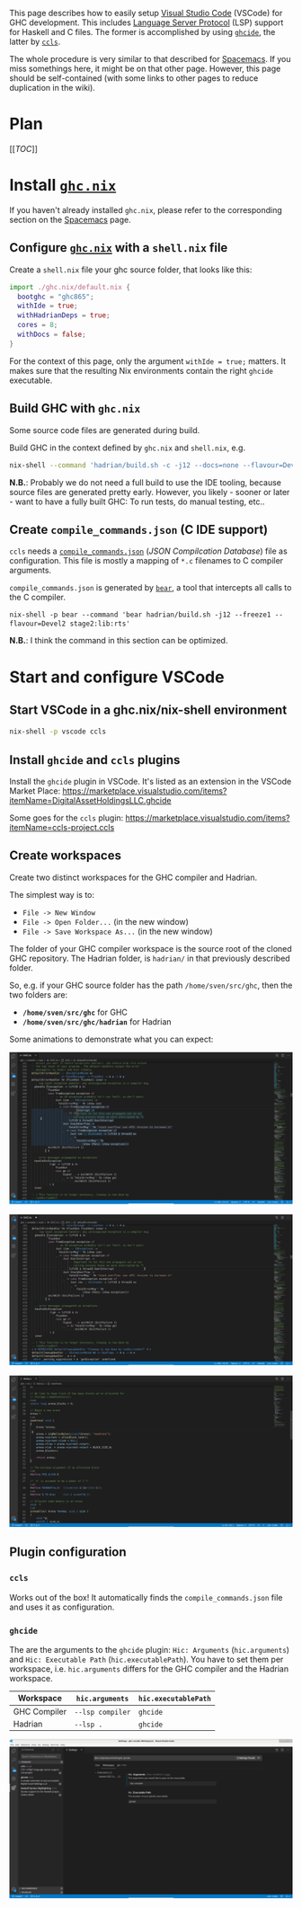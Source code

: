 This page describes how to easily setup [Visual Studio Code](https://code.visualstudio.com/) (VSCode) for GHC development. This includes [Language Server Protocol](https://microsoft.github.io/language-server-protocol/) (LSP) support for Haskell and C files. The former is accomplished by using [`ghcide`](https://github.com/digital-asset/ghcide), the latter by [`ccls`](https://github.com/MaskRay/ccls).

The whole procedure is very similar to that described for [Spacemacs](spacemacs). If you miss somethings here, it might be on that other page. However, this page should be self-contained (with some links to other pages to reduce duplication in the wiki).

# Plan

[[_TOC_]]

# Install [`ghc.nix`](https://github.com/alpmestan/ghc.nix)

If you haven't already installed `ghc.nix`, please refer to the corresponding section on the [Spacemacs](spacemacs#ghcnix) page.

## Configure [`ghc.nix`](https://github.com/alpmestan/ghc.nix) with a `shell.nix` file

Create a `shell.nix` file your ghc source folder, that looks like this:

```nix
import ./ghc.nix/default.nix {
  bootghc = "ghc865";
  withIde = true;
  withHadrianDeps = true;
  cores = 8;
  withDocs = false;
}
```

For the context of this page, only the argument `withIde = true;` matters. It makes sure that the resulting Nix environments contain the right `ghcide` executable.

## Build GHC with `ghc.nix`

Some source code files are generated during build.

Build GHC in the context defined by `ghc.nix` and `shell.nix`, e.g.
```bash
nix-shell --command 'hadrian/build.sh -c -j12 --docs=none --flavour=Devel2'
```

**N.B.**: Probably we do not need a full build to use the IDE tooling, because source files are generated pretty early. However, you likely - sooner or later - want to have a fully built GHC: To run tests, do manual testing, etc..

## Create `compile_commands.json` (C IDE support)

`ccls` needs a [`compile_commands.json`](https://clang.llvm.org/docs/JSONCompilationDatabase.html) (*JSON Compilcation Database*) file as configuration. This file is mostly a mapping of `*.c` filenames to C compiler arguments.

`compile_commands.json` is generated by [`bear`](https://github.com/rizsotto/Bear), a tool that intercepts all calls to the C compiler.

```
nix-shell -p bear --command 'bear hadrian/build.sh -j12 --freeze1 --flavour=Devel2 stage2:lib:rts'
```

**N.B.**: I think the command in this section can be optimized.

# Start and configure VSCode
## Start VSCode in a ghc.nix/nix-shell environment

```bash
nix-shell -p vscode ccls
```

## Install `ghcide` and `ccls` plugins
Install the `ghcide` plugin in VSCode. It's listed as an extension in the VSCode Market Place: https://marketplace.visualstudio.com/items?itemName=DigitalAssetHoldingsLLC.ghcide

Some goes for the `ccls` plugin: https://marketplace.visualstudio.com/items?itemName=ccls-project.ccls

## Create workspaces

Create two distinct workspaces for the GHC compiler and Hadrian.

The simplest way is to:
- `File -> New Window`
- `File -> Open Folder...` (in the new window)
- `File -> Save Workspace As...` (in the new window)

The folder of your GHC compiler workspace is the source root of the cloned GHC repository. The Hadrian folder, is `hadrian/` in that previously described folder.

So, e.g. if your GHC source folder has the path `/home/sven/src/ghc`, then the two folders are:
- **`/home/sven/src/ghc`** for GHC
- **`/home/sven/src/ghc/hadrian`** for Hadrian

Some animations to demonstrate what you can expect:

![Haskell - Hover](uploads/8d364182c4feec961cbbf0eeb7a4e2ca/peek_vscode_haskell_hover.gif)

![Haskell - Quickfix](uploads/49faab281021bcc257e9ba490df8cccc/peek_vscode_haskell_quickfix.gif) 

![C - Hover & Error](uploads/160b19edec2d0b40789afd23f65e1cb4/peek_vscode_c_hover_error.gif)


## Plugin configuration

### `ccls`

Works out of the box! It automatically finds the `compile_commands.json` file and uses it as configuration.

### `ghcide`

The are the arguments to the `ghcide` plugin: `Hic: Arguments` (`hic.arguments`) and `Hic: Executable Path` (`hic.executablePath`).
You have to set them per workspace, i.e. `hic.arguments` differs for the GHC compiler and the Hadrian workspace.

| Workspace    | `hic.arguments`  | `hic.executablePath` |
|--------------|------------------|----------------------|
| GHC Compiler | `--lsp compiler` | `ghcide`             |
| Hadrian      | `--lsp .`        | `ghcide`             |

![vscode_ghcide_config_compiler](uploads/444828858073add12000ae9f524eb041/vscode_ghcide_config_compiler.png)